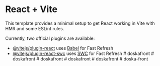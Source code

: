 # React + Vite

This template provides a minimal setup to get React working in Vite with HMR and some ESLint rules.

Currently, two official plugins are available:

- [@vitejs/plugin-react](https://github.com/vitejs/vite-plugin-react/blob/main/packages/plugin-react/README.md) uses [Babel](https://babeljs.io/) for Fast Refresh
- [@vitejs/plugin-react-swc](https://github.com/vitejs/vite-plugin-react-swc) uses [SWC](https://swc.rs/) for Fast Refresh
#   d o s k a f r o n t  
 #   d o s k a f r o n t  
 #   d o s k a f r o n t  
 #   d o s k a f r o n t  
 #   d o s k a f r o n t  
 #   d o s k a - f r o n t  
 